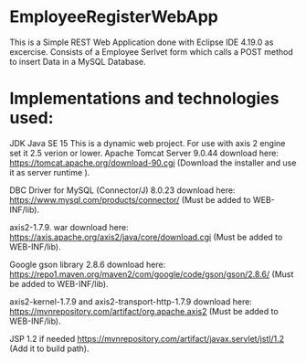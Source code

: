 # EmployeeRegisterWebApp
This is a Simple REST Web Application done with Eclipse IDE 4.19.0 as excercise. Consists of a Employee Serlvet form which calls a POST method to insert Data in a MySQL Database.
# Implementations and technologies used:
JDK Java SE 15
This is a dynamic web project. For use with axis 2 engine set it 2.5 verion or lower.
Apache Tomcat Server 9.0.44 download here: https://tomcat.apache.org/download-90.cgi (Download the installer and use it as server runtime ).

DBC Driver for MySQL (Connector/J) 8.0.23 download here: https://www.mysql.com/products/connector/ (Must be added to WEB-INF/lib).

axis2-1.7.9. war download here: https://axis.apache.org/axis2/java/core/download.cgi (Must be added to WEB-INF/lib).

Google gson library 2.8.6 download here: https://repo1.maven.org/maven2/com/google/code/gson/gson/2.8.6/ (Must be added to WEB-INF/lib).

axis2-kernel-1.7.9 and axis2-transport-http-1.7.9 download here: https://mvnrepository.com/artifact/org.apache.axis2  (Must be added to WEB-INF/lib).

JSP 1.2 if needed https://mvnrepository.com/artifact/javax.servlet/jstl/1.2 (Add it to build path).


